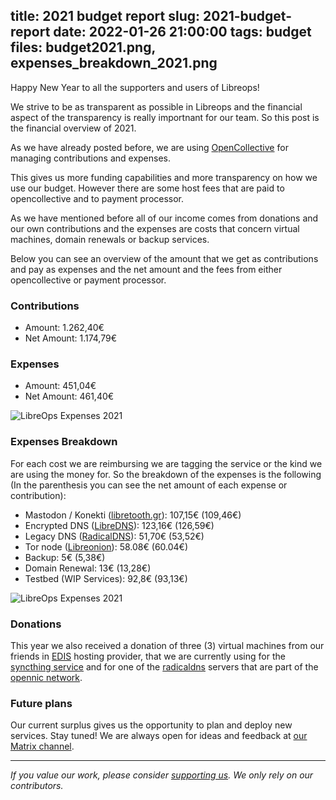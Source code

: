 title: 2021 budget report
slug: 2021-budget-report
date: 2022-01-26 21:00:00
tags: budget
files: budget2021.png, expenses_breakdown_2021.png
---

Happy New Year to all the supporters and users of Libreops!

We strive to be as transparent as possible in Libreops and the financial aspect of the transparency is really importnant for our team. So this post is the financial overview of 2021.

As we have already posted before, we are using [OpenCollective](https://opencollective.com/libreops) for managing contributions and expenses. 

This gives us more funding capabilities and more transparency on how we use our budget. However there are some host fees that are paid to opencollective and to payment processor.  

As we have mentioned before all of our income comes from donations and our own contributions and the expenses are costs that concern virtual machines, domain renewals or backup services.

Below you can see an overview of the amount that we get as contributions and pay as expenses and the net amount and the fees from either opencollective or payment processor.

### Contributions

- Amount: 1.262,40€
- Net Amount: 1.174,79€

### Expenses

- Amount: 451,04€
- Net Amount: 461,40€

![LibreOps Expenses 2021](budget2021.png)


### Expenses Breakdown

For each cost we are reimbursing we are tagging the service or the kind we are using the money for. So the breakdown of the expenses is the following (In the parenthesis you can see the net amount of each expense or contribution):

- Mastodon / Konekti ([libretooth.gr](https://libretooth.gr/)): 107,15€ (109,46€)
- Encrypted DNS ([LibreDNS](https://libredns.gr/)): 123,16€ (126,59€)
- Legacy DNS ([RadicalDNS](https://libreops.cc/radicaldns.html)): 51,70€ (53,52€)
- Tor node ([Libreonion](https://libreops.cc/tor.html)): 58.08€ (60.04€)
- Backup: 5€ (5,38€)
- Domain Renewal: 13€ (13,28€)
- Testbed (WIP Services): 92,8€ (93,13€)

![LibreOps Expenses 2021](expenses_breakdown_2021.png)

### Donations

This year we also received a donation of three (3) virtual machines from our friends in [EDIS](https://www.edis.at/en/) hosting provider, that we are currently using for the [syncthing service](https://libreops.cc/syncthingrelay.html) and for one of the [radicaldns](https://libreops.cc/radicaldns.html) servers that are part of the [opennic network](https://www.opennic.org/).


### Future plans

Our current surplus gives us the opportunity to plan and deploy new services. Stay tuned! We are always open for ideas and feedback at [our Matrix channel](https://riot.im/app/#/room/#libreops:matrix.org).

<hr>

*If you value our work, please consider [supporting us](https://opencollective.com/libreops/). We only rely on our contributors.*
